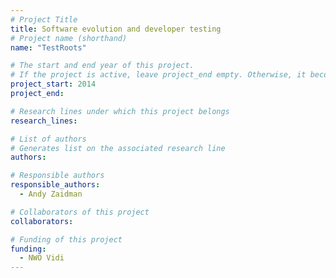 ```yaml
---
# Project Title
title: Software evolution and developer testing	
# Project name (shorthand)
name: "TestRoots"

# The start and end year of this project.
# If the project is active, leave project_end empty. Otherwise, it becomes a past project.
project_start: 2014
project_end: 

# Research lines under which this project belongs
research_lines: 

# List of authors 
# Generates list on the associated research line
authors:

# Responsible authors
responsible_authors:
  - Andy Zaidman

# Collaborators of this project
collaborators:

# Funding of this project
funding:
  - NWO Vidi	
---
```


